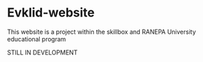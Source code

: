 # Evklid-website
This website is a project within the skillbox and RANEPA University educational program

STILL IN DEVELOPMENT
